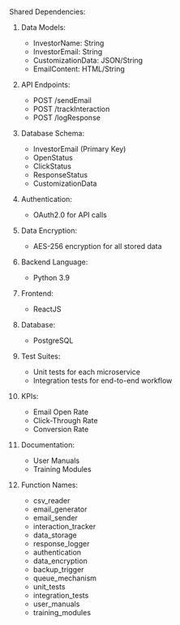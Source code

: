 Shared Dependencies:

1. Data Models:
   - InvestorName: String
   - InvestorEmail: String
   - CustomizationData: JSON/String
   - EmailContent: HTML/String

2. API Endpoints:
   - POST /sendEmail
   - POST /trackInteraction
   - POST /logResponse

3. Database Schema:
   - InvestorEmail (Primary Key)
   - OpenStatus
   - ClickStatus
   - ResponseStatus
   - CustomizationData

4. Authentication:
   - OAuth2.0 for API calls

5. Data Encryption:
   - AES-256 encryption for all stored data

6. Backend Language:
   - Python 3.9

7. Frontend:
   - ReactJS

8. Database:
   - PostgreSQL

9. Test Suites:
   - Unit tests for each microservice
   - Integration tests for end-to-end workflow

10. KPIs:
    - Email Open Rate
    - Click-Through Rate
    - Conversion Rate

11. Documentation:
    - User Manuals
    - Training Modules

12. Function Names:
    - csv_reader
    - email_generator
    - email_sender
    - interaction_tracker
    - data_storage
    - response_logger
    - authentication
    - data_encryption
    - backup_trigger
    - queue_mechanism
    - unit_tests
    - integration_tests
    - user_manuals
    - training_modules